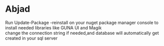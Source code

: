# Abjad

Run Update-Package -reinstall on your nuget package manager console to install needed libraries like GUNA UI and Magik<br>
change the connection string if needed,and database will automatically get created in your sql server
